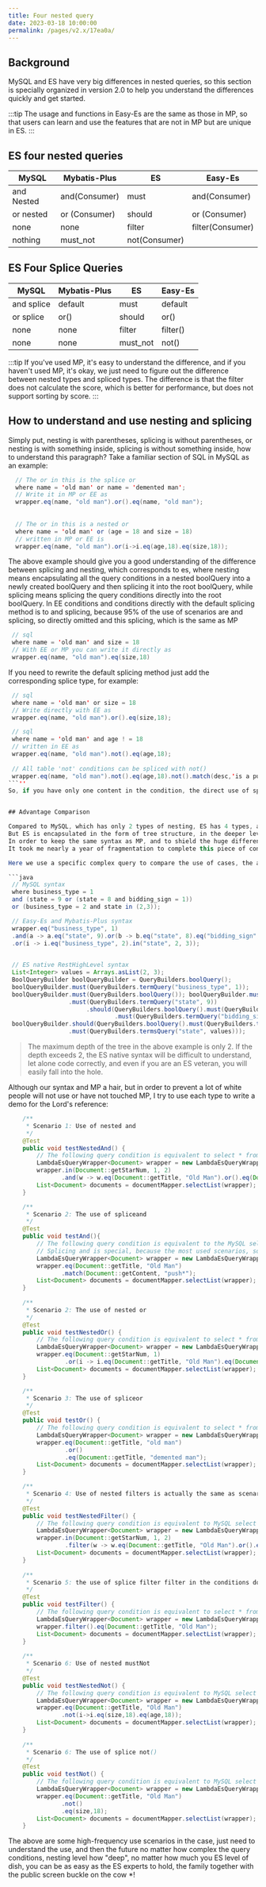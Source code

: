 ```yaml
---
title: Four nested query
date: 2023-03-18 10:00:00
permalink: /pages/v2.x/17ea0a/
---
```

## Background
MySQL and ES have very big differences in nested queries, so this section is specially organized in version 2.0 to help you understand the differences quickly and get started.

:::tip
The usage and functions in Easy-Es are the same as those in MP, so that users can learn and use the features that are not in MP but are unique in ES.
:::

## ES four nested queries
|MySQL |Mybatis-Plus |ES | Easy-Es |
|--------------| -------------- | ------------|--------------------|
|and Nested |and(Consumer) | must | and(Consumer) |
|or nested | or (Consumer) | should | or (Consumer) |
|none |none | filter | filter(Consumer) |
|nothing | must_not | not(Consumer) |

## ES Four Splice Queries
|MySQL |Mybatis-Plus |ES | Easy-Es |
|--------------| -------------- | -------------|--------------------|
|and splice |default |must |default |
|or splice |or() | should | or() |
|none |none | filter | filter() |
|none |none | must_not | not() |



:::tip
If you've used MP, it's easy to understand the difference, and if you haven't used MP, it's okay, we just need to figure out the difference between nested types and spliced types.
The difference is that the filter does not calculate the score, which is better for performance, but does not support sorting by score.
:::

## How to understand and use nesting and splicing
Simply put, nesting is with parentheses, splicing is without parentheses, or nesting is with something inside, splicing is without something inside, how to understand this paragraph? Take a familiar section of SQL in MySQL as an example:
```java
  // The or in this is the splice or
  where name = 'old man' or name = 'demented man';
  // Write it in MP or EE as
  wrapper.eq(name, "old man").or().eq(name, "old man");
  
  
  // The or in this is a nested or
  where name = 'old man' or (age = 18 and size = 18)
  // written in MP or EE is
  wrapper.eq(name, "old man").or(i->i.eq(age,18).eq(size,18));
```
The above example should give you a good understanding of the difference between splicing and nesting, which corresponds to es, where nesting means encapsulating all the query conditions in a nested boolQuery into a newly created boolQuery and then splicing it into the root boolQuery, while splicing means splicing the query conditions directly into the root boolQuery.
In EE conditions and conditions directly with the default splicing method is to and splicing, because 95% of the use of scenarios are and splicing, so directly omitted and this splicing, which is the same as MP
```java
 // sql 
 where name = 'old man' and size = 18
 // With EE or MP you can write it directly as
 wrapper.eq(name, "old man").eq(size,18)
```
If you need to rewrite the default splicing method just add the corresponding splice type, for example:
``` java
 // sql
 where name = 'old man' or size = 18
 // Write directly with EE as
 wrapper.eq(name, "old man").or().eq(size,18);

 // sql
 where name = 'old man' and age ! = 18
 // written in EE as
 wrapper.eq(name, "old man").not().eq(age,18);
  
 // All table 'not' conditions can be spliced with not()
 wrapper.eq(name, "old man").not().eq(age,18).not().match(desc,'is a pure and good man');
```''
So, if you have only one content in the condition, the direct use of splicing can be solved, if the condition has more than one content, you can use nesting, about nesting and splicing understanding, is not very simple, you learn to waste?


## Advantage Comparison

Compared to MySQL, which has only 2 types of nesting, ES has 4 types, and the difference in encapsulation is also very big, MySQL query conditions are encapsulated in the form of FIFO queue
But ES is encapsulated in the form of tree structure, in the deeper level of query, the difficulty and complexity of even ES veterans are easy to mistake, but with Easy-Es,
In order to keep the same syntax as MP, and to shield the huge differences between ES and MySQL, this piece of
It took me nearly a year of fragmentation to complete this piece of content is the most difficult piece of the entire framework, but it was worth it, do not believe us to continue to see.

Here we use a specific complex query to compare the use of cases, the advantages at a glance:

```java
 // MySQL syntax  
 where business_type = 1
 and (state = 9 or (state = 8 and bidding_sign = 1))
 or (business_type = 2 and state in (2,3));

 // Easy-Es and Mybatis-Plus syntax 
 wrapper.eq("business_type", 1)
 .and(a -> a.eq("state", 9).or(b -> b.eq("state", 8).eq("bidding_sign", 1)))
 .or(i -> i.eq("business_type", 2).in("state", 2, 3));
        

 // ES native RestHighLevel syntax
 List<Integer> values = Arrays.asList(2, 3);
 BoolQueryBuilder boolQueryBuilder = QueryBuilders.boolQuery();
 boolQueryBuilder.must(QueryBuilders.termQuery("business_type", 1));
 boolQueryBuilder.must(QueryBuilders.boolQuery()); boolQueryBuilder.must(QueryBuilders.termQuery()
                 .must(QueryBuilders.termQuery("state", 9))
                      .should(QueryBuilders.boolQuery().must(QueryBuilders.termQuery("state", 8))
                              .must(QueryBuilders.termQuery("bidding_sign", 1))));
 boolQueryBuilder.should(QueryBuilders.boolQuery().must(QueryBuilders.termQuery("business_type", 2))
               	 .must(QueryBuilders.termsQuery("state", values)));
```

> The maximum depth of the tree in the above example is only 2. If the depth exceeds 2, the ES native syntax will be difficult to understand, let alone code correctly, and even if you are an ES veteran, you will easily fall into the hole.

Although our syntax and MP a hair, but in order to prevent a lot of white people will not use or have not touched MP, I try to use each type to write a demo for the Lord's reference:

```java
    /**
     * Scenario 1: Use of nested and 
     */
    @Test
    public void testNestedAnd() {
        // The following query condition is equivalent to select * from document where star_num in (1, 2) and (title = 'old man' or title = 'push*') in MySQL
        LambdaEsQueryWrapper<Document> wrapper = new LambdaEsQueryWrapper<>();
        wrapper.in(Document::getStarNum, 1, 2)
               .and(w -> w.eq(Document::getTitle, "Old Man").or().eq(Document::getTitle, "push*"));
        List<Document> documents = documentMapper.selectList(wrapper);
    }

    /**
     * Scenario 2: The use of spliceand 
     */
    @Test
    public void testAnd(){
        // The following query condition is equivalent to the MySQL select * from document where title = 'Old man' and content like 'push*'
        // Splicing and is special, because the most used scenarios, so the default between the conditions and conditions is splicing and, so you can directly omit, this and MP is the same
        LambdaEsQueryWrapper<Document> wrapper = new LambdaEsQueryWrapper<>();
        wrapper.eq(Document::getTitle, "Old Man")
               .match(Document::getContent, "push*");
        List<Document> documents = documentMapper.selectList(wrapper);
    }
    
    /**
     * Scenario 2: The use of nested or 
     */
    @Test
    public void testNestedOr() {
        // The following query condition is equivalent to select * from document where star_num = 1 or (title = 'old man' and creator = 'bad old man') in MySQL
        LambdaEsQueryWrapper<Document> wrapper = new LambdaEsQueryWrapper<>();
        wrapper.eq(Document::getStarNum, 1)
                .or(i -> i.eq(Document::getTitle, "Old Man").eq(Document::getCreator, "Bad Old Man"));
        List<Document> documents = documentMapper.selectList(wrapper);
    }

    /**
     * Scenario 3: The use of spliceor 
     */
    @Test
    public void testOr() {
        // The following query condition is equivalent to select * from document where title = 'old man' or title = 'demented man' in MySQL
        LambdaEsQueryWrapper<Document> wrapper = new LambdaEsQueryWrapper<>();
        wrapper.eq(Document::getTitle, "old man")
                .or()
                .eq(Document::getTitle, "demented man");
        List<Document> documents = documentMapper.selectList(wrapper);
    }

    /**
     * Scenario 4: Use of nested filters is actually the same as scenario 1, except that the conditions in the filter do not calculate the score and cannot be sorted by score, which gives a slightly higher query performance
     */
    @Test
    public void testNestedFilter() {
        // The following query condition is equivalent to MySQL select * from document where star_num in (1, 2) and (title = 'old man' or title = 'push*')
        LambdaEsQueryWrapper<Document> wrapper = new LambdaEsQueryWrapper<>();
        wrapper.in(Document::getStarNum, 1, 2)
                .filter(w -> w.eq(Document::getTitle, "Old Man").or().eq(Document::getTitle, "push*"));
        List<Document> documents = documentMapper.selectList(wrapper);
    }
    
    /**
     * Scenario 5: the use of splice filter filter in the conditions do not calculate the score, can not be sorted by score, the query performance is slightly higher
     */
    @Test
    public void testFilter() {
        // The following query condition is equivalent to select * from document where title = 'old man' in MySQL
        LambdaEsQueryWrapper<Document> wrapper = new LambdaEsQueryWrapper<>();
        wrapper.filter().eq(Document::getTitle, "Old Man");
        List<Document> documents = documentMapper.selectList(wrapper);
    }
    
    /**
     * Scenario 6: Use of nested mustNot 
     */
    @Test
    public void testNestedNot() {
        // The following query condition is equivalent to MySQL select * from document where title = 'old man' and (size ! = 18 and age ! = 18)
        LambdaEsQueryWrapper<Document> wrapper = new LambdaEsQueryWrapper<>();
        wrapper.eq(Document::getTitle, "Old Man")
               .not(i->i.eq(size,18).eq(age,18));
        List<Document> documents = documentMapper.selectList(wrapper);
    }
    
    /**
     * Scenario 6: The use of splice not()
     */
    @Test
    public void testNot() {
        // The following query condition is equivalent to MySQL select * from document where title = 'Old man' and size ! = 18
        LambdaEsQueryWrapper<Document> wrapper = new LambdaEsQueryWrapper<>();
        wrapper.eq(Document::getTitle, "Old Man")
               .not()
               .eq(size,18);
        List<Document> documents = documentMapper.selectList(wrapper);
    }
```
The above are some high-frequency use scenarios in the case, just need to understand the use, and then the future no matter how complex the query conditions, nesting level how "deep", no matter how much you ES level of dish, you can be as easy as the ES experts to hold, the family together with the public screen buckle on the cow *!